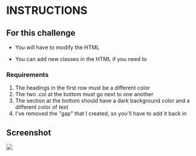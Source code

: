 # INSTRUCTIONS

## For this challenge

- You will have to modify the HTML

- You can add new classes in the HTML if you need to

### Requirements

1. The headings in the first row must be a different color
2. The two .col at the bottom must go next to one another
3. The section at the bottom should have a dark background color and a different
   color of text
4. I've removed the "gap" that I created, so you'll have to add it back in

## Screenshot

![](https://github.com/Karllouise-code/responsive-layouts-21/blob/main/Day-08/images/fullscreenshot.png)
